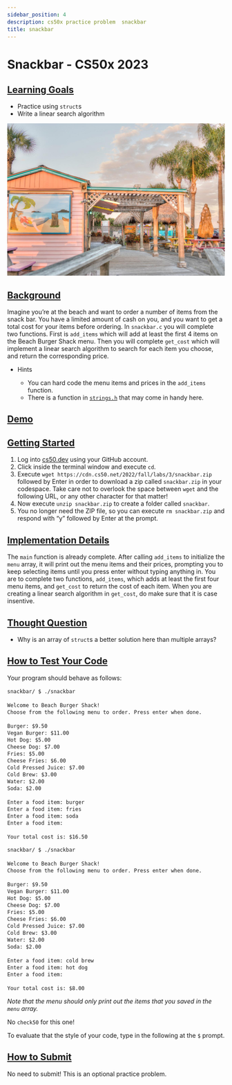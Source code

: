 ```yaml
---
sidebar_position: 4
description: cs50x practice problem  snackbar
title: snackbar
---
```


# Snackbar - CS50x 2023

## [Learning Goals](#learning-goals)

-   Practice using `struct`s
-   Write a linear search algorithm

![Beach Image](/img/cs50/beach-g1e2b206d7_1280.jpg )

## [Background](#background)

Imagine you’re at the beach and want to order a number of items from the snack bar. You have a limited amount of cash on you, and you want to get a total cost for your items before ordering. In `snackbar.c` you will complete two functions. First is `add_items` which will add at least the first 4 items on the Beach Burger Shack menu. Then you will complete `get_cost` which will implement a linear search algorithm to search for each item you choose, and return the corresponding price.

-   Hints
    
    -   You can hard code the menu items and prices in the `add_items` function.
    -   There is a function in [`strings.h`](https://manual.cs50.io/#strings.h) that may come in handy here.
    

## [Demo](#demo)

## [Getting Started](#getting-started)

1.  Log into [cs50.dev](https://cs50.dev/) using your GitHub account.
2.  Click inside the terminal window and execute `cd`.
3.  Execute `wget https://cdn.cs50.net/2022/fall/labs/3/snackbar.zip` followed by Enter in order to download a zip called `snackbar.zip` in your codespace. Take care not to overlook the space between `wget` and the following URL, or any other character for that matter!
4.  Now execute `unzip snackbar.zip` to create a folder called `snackbar`.
5.  You no longer need the ZIP file, so you can execute `rm snackbar.zip` and respond with “y” followed by Enter at the prompt.

## [Implementation Details](#implementation-details)

The `main` function is already complete. After calling `add_items` to initialize the `menu` array, it will print out the menu items and their prices, prompting you to keep selecting items until you press enter without typing anything in. You are to complete two functions, `add_items`, which adds at least the first four menu items, and `get_cost` to return the cost of each item. When you are creating a linear search algorithm in `get_cost`, do make sure that it is case insentive.

## [Thought Question](#thought-question)

-   Why is an array of `struct`s a better solution here than multiple arrays?

## [How to Test Your Code](#how-to-test-your-code)

Your program should behave as follows:

```
snackbar/ $ ./snackbar

Welcome to Beach Burger Shack!
Choose from the following menu to order. Press enter when done.

Burger: $9.50
Vegan Burger: $11.00
Hot Dog: $5.00
Cheese Dog: $7.00
Fries: $5.00
Cheese Fries: $6.00
Cold Pressed Juice: $7.00
Cold Brew: $3.00
Water: $2.00
Soda: $2.00

Enter a food item: burger
Enter a food item: fries
Enter a food item: soda
Enter a food item: 

Your total cost is: $16.50

```

```
snackbar/ $ ./snackbar

Welcome to Beach Burger Shack!
Choose from the following menu to order. Press enter when done.

Burger: $9.50
Vegan Burger: $11.00
Hot Dog: $5.00
Cheese Dog: $7.00
Fries: $5.00
Cheese Fries: $6.00
Cold Pressed Juice: $7.00
Cold Brew: $3.00
Water: $2.00
Soda: $2.00

Enter a food item: cold brew
Enter a food item: hot dog
Enter a food item: 

Your total cost is: $8.00

```

_Note that the menu should only print out the items that you saved in the `menu` array._

No `check50` for this one!

To evaluate that the style of your code, type in the following at the `$` prompt.

## [How to Submit](#how-to-submit)

No need to submit! This is an optional practice problem.